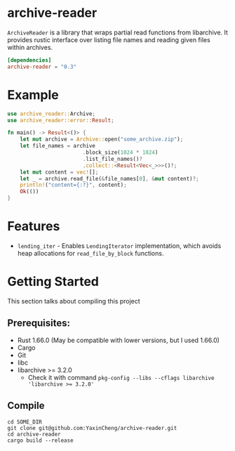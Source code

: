 # archive-reader

`ArchiveReader` is a library that wraps partial read functions from libarchive.
It provides rustic interface over listing file names and reading given files within archives.

```toml
[dependencies]
archive-reader = "0.3"
```

# Example
```rust
use archive_reader::Archive;
use archive_reader::error::Result;

fn main() -> Result<()> {
    let mut archive = Archive::open("some_archive.zip");
    let file_names = archive
                        .block_size(1024 * 1024)
                        .list_file_names()?
                        .collect::<Result<Vec<_>>>()?;
    let mut content = vec![];
    let _ = archive.read_file(&file_names[0], &mut content)?;
    println!("content={:?}", content);
    Ok(())
}
```

# Features
* `lending_iter` - Enables `LendingIterator` implementation, which avoids heap allocations for `read_file_by_block` functions.

# Getting Started
This section talks about compiling this project
## Prerequisites:
* Rust 1.66.0 (May be compatible with lower versions, but I used 1.66.0)
* Cargo
* Git
* libc
* libarchive >= 3.2.0
  * Check it with command `pkg-config --libs --cflags libarchive 'libarchive >= 3.2.0'`

## Compile
```shell
cd SOME_DIR
git clone git@github.com:YaxinCheng/archive-reader.git
cd archive-reader
cargo build --release
```
# 
